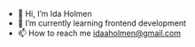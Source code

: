 - 👋 Hi, I’m Ida Holmen
- 🌱 I’m currently learning frontend development
- 📫 How to reach me idaaholmen@gmail.com

<!---
IdaHolmen/IdaHolmen is a ✨ special ✨ repository because its `README.md` (this file) appears on your GitHub profile.
You can click the Preview link to take a look at your changes.
--->
